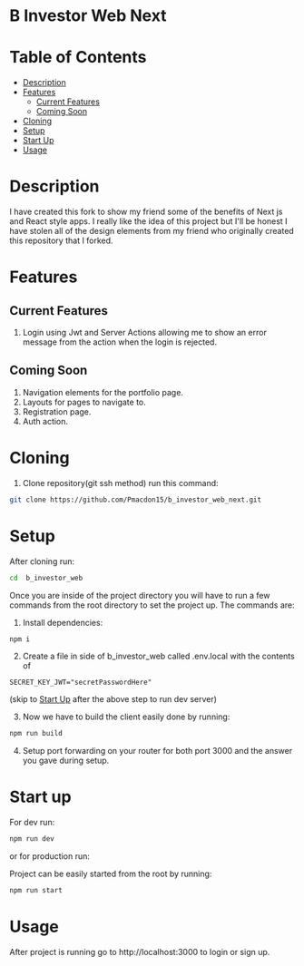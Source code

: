 # B Investor Web Next

# Table of Contents
- [Description](#Description)
- [Features](#Features)
  - [Current Features](#Current-Features) 
  - [Coming Soon](#Coming-Soon)  
- [Cloning](#Cloning)
- [Setup](#Setup)
- [Start Up](#Start-Up)
- [Usage](#Usage)

# Description
I have created this fork to show my friend some of the benefits of Next js and React style apps. I really like the idea of this project but I'll be honest I have stolen all of the design elements from my friend who originally created this repository that I forked.

# Features
## Current Features
1. Login using Jwt and Server Actions allowing me to show an error message from the action when the login is rejected.
## Coming Soon
1. Navigation elements for the portfolio page.
2. Layouts for pages to navigate to.
3. Registration page.
4. Auth action. 

# Cloning
1. Clone repository(git ssh method) run this command: 
```bash
git clone https://github.com/Pmacdon15/b_investor_web_next.git
```

# Setup
After cloning run:  
```bash
cd  b_investor_web
```

Once you are inside of the project directory you will have to run a few commands from the root directory to set the project up.
The commands are:

1. Install dependencies:
 ```Bash
 npm i 
 ```

2. Create a file in side of b_investor_web called .env.local with the contents of 
```env
SECRET_KEY_JWT="secretPasswordHere"
```
(skip to [Start Up](#Start-Up) after the above step to run dev server)

3. Now we have to build the client easily done by running:
```Bash
npm run build
```

4. Setup port forwarding on your router for both port 3000 and the answer you gave during setup.

# Start up

For dev run:

```bash
npm run dev
```
or for production run:

Project can be easily started from the root by running:
```Bash
npm run start
```

# Usage
After project is running go to http://localhost:3000 to login or sign up.

